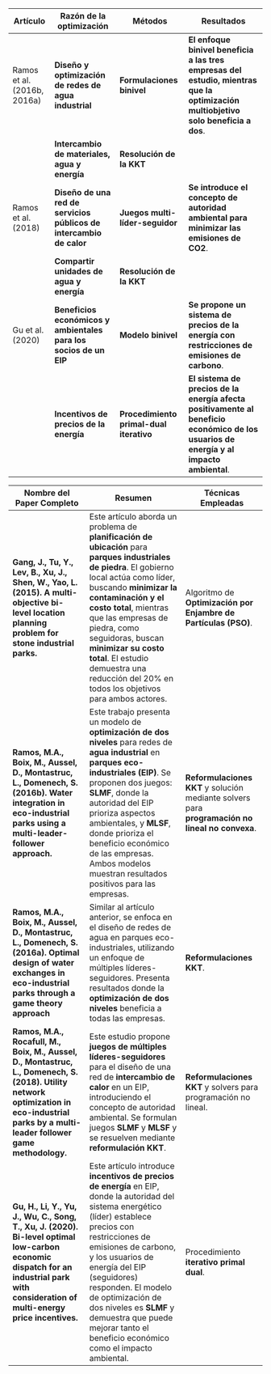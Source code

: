 

| **Artículo**                         | **Razón de la optimización**                        | **Métodos**                   | **Resultados**                                                                                                                     |
|-------------------------------------|----------------------------------------------------|------------------------------|-----------------------------------------------------------------------------------------------------------------------------------|
| Ramos et al. (2016b, 2016a)        | **Diseño y optimización de redes de agua industrial** | **Formulaciones binivel**     | **El enfoque binivel beneficia a las tres empresas del estudio, mientras que la optimización multiobjetivo solo beneficia a dos**.   |
|                                     | **Intercambio de materiales, agua y energía**        | **Resolución de la KKT**     |                                                                                                                                 |
| Ramos et al. (2018)                 | **Diseño de una red de servicios públicos de intercambio de calor** | **Juegos multi-líder-seguidor** | **Se introduce el concepto de autoridad ambiental para minimizar las emisiones de CO2**.                                             |
|                                     | **Compartir unidades de agua y energía**            | **Resolución de la KKT**     |                                                                                                                                 |
| Gu et al. (2020)                    | **Beneficios económicos y ambientales para los socios de un EIP** | **Modelo binivel**           | **Se propone un sistema de precios de la energía con restricciones de emisiones de carbono**.                                     |
|                                     | **Incentivos de precios de la energía**              | **Procedimiento primal-dual iterativo** | **El sistema de precios de la energía afecta positivamente al beneficio económico de los usuarios de energía y al impacto ambiental**. | | 




| Nombre del Paper Completo                                                                                                                                | Resumen                                                                                                                                                                                                                                                                                                                                                                                                                                                      | Técnicas Empleadas                                                                                                 |
| --------------------------------------------------------------------------------------------------------------------------------------------------------- | -------------------------------------------------------------------------------------------------------------------------------------------------------------------------------------------------------------------------------------------------------------------------------------------------------------------------------------------------------------------------------------------------------------------------------------------------------- | ------------------------------------------------------------------------------------------------------------------ |
| **Gang, J., Tu, Y., Lev, B., Xu, J., Shen, W., Yao, L. (2015). A multi-objective bi-level location planning problem for stone industrial parks.**               | Este artículo aborda un problema de **planificación de ubicación** para **parques industriales de piedra**. El gobierno local actúa como líder, buscando **minimizar la contaminación y el costo total**, mientras que las empresas de piedra, como seguidoras, buscan **minimizar su costo total**. El estudio demuestra una reducción del 20% en todos los objetivos para ambos actores.                                                                              | Algoritmo de **Optimización por Enjambre de Partículas (PSO)**.                                                     |
| **Ramos, M.A., Boix, M., Aussel, D., Montastruc, L., Domenech, S. (2016b). Water integration in eco-industrial parks using a multi-leader-follower approach.** | Este trabajo presenta un modelo de **optimización de dos niveles** para redes de **agua industrial** en **parques eco-industriales (EIP)**. Se proponen dos juegos: **SLMF**, donde la autoridad del EIP prioriza aspectos ambientales, y **MLSF**, donde prioriza el beneficio económico de las empresas. Ambos modelos muestran resultados positivos para las empresas.                                                                                                   | **Reformulaciones KKT** y  solución mediante solvers para **programación no lineal no convexa**.       |
| **Ramos, M.A., Boix, M., Aussel, D., Montastruc, L., Domenech, S. (2016a). Optimal design of water exchanges in eco-industrial parks through a game theory approach** | Similar al artículo anterior, se enfoca en el diseño de redes de agua en parques eco-industriales, utilizando un enfoque de múltiples líderes-seguidores. Presenta resultados donde la **optimización de dos niveles** beneficia a todas las empresas.                                                                                                                                                                                                                   |  **Reformulaciones KKT**.                                      |
| **Ramos, M.A., Rocafull, M., Boix, M., Aussel, D., Montastruc, L., Domenech, S. (2018). Utility network optimization in eco-industrial parks by a multi-leader follower game methodology.** | Este estudio propone **juegos de múltiples líderes-seguidores** para el diseño de una red de **intercambio de calor** en un EIP, introduciendo el concepto de autoridad ambiental. Se formulan juegos **SLMF** y **MLSF** y se resuelven mediante **reformulación KKT**.                                                                                                                                | **Reformulaciones KKT** y solvers para programación no lineal. |
| **Gu, H., Li, Y., Yu, J., Wu, C., Song, T., Xu, J. (2020). Bi-level optimal low-carbon economic dispatch for an industrial park with consideration of multi-energy price incentives.** | Este artículo introduce **incentivos de precios de energía** en EIP, donde la autoridad del sistema energético (líder) establece precios con restricciones de emisiones de carbono, y los usuarios de energía del EIP (seguidores) responden. El modelo de optimización de dos niveles es **SLMF** y demuestra que puede mejorar tanto el beneficio económico como el impacto ambiental. | Procedimiento **iterativo primal dual**.                                                                     |

